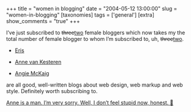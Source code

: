 +++
title = "women in blogging"
date = "2004-05-12 13:00:00"
slug = "women-in-blogging"
[taxonomies]
tags = ['general']
[extra]
show_comments = "true"
+++

I’ve just subscribed to <del>three</del><ins>two</ins> female bloggers which now takes my the total number of female blogger to whom I’m subscribed to, uh, <del>three</del><ins>two</ins>.

- [Eris](http://www.erisfree.com/)
 <del></del>

- [Anne van Kesteren](http://annevankesteren.nl)
- [Angie McKaig](http://www.angiemckaig.com/index-full.xml)

are all good, well-written blogs about web design, web markup and web style. Definitely worth subscribing to.

<ins datetime="2004-05-12T16:29:01Z">[Anne is a man.](http://annevankesteren.nl/about) I’m very sorry. Well, I don’t feel stupid now, honest. 🙂</ins>
